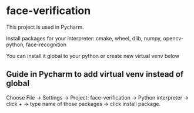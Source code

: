 # face-verification
This project is used in Pycharm.

Install packages for your interpreter: cmake, wheel, dlib, numpy, opencv-python, face-recognition

You can install it global to your python or create new virtual venv below

## Guide in Pycharm to add virtual venv instead of global
Choose File -> Settings -> Project: face-verification -> Python interpreter -> click + -> type name of those packages -> click install package.


